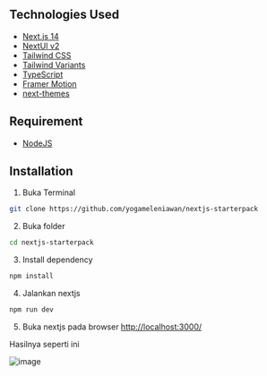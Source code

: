 ## Technologies Used

- [Next.js 14](https://nextjs.org/docs/getting-started)
- [NextUI v2](https://nextui.org/)
- [Tailwind CSS](https://tailwindcss.com/)
- [Tailwind Variants](https://tailwind-variants.org)
- [TypeScript](https://www.typescriptlang.org/)
- [Framer Motion](https://www.framer.com/motion/)
- [next-themes](https://github.com/pacocoursey/next-themes)

## Requirement

- [NodeJS](https://nodejs.org/en)
  
## Installation

1. Buka Terminal
```bash
git clone https://github.com/yogameleniawan/nextjs-starterpack
```

2. Buka folder
```bash
cd nextjs-starterpack
```

3. Install dependency
```bash
npm install
```

4. Jalankan nextjs
```bash
npm run dev
```

5. Buka nextjs pada browser [http://localhost:3000/](http://localhost:3000/)

Hasilnya seperti ini

![image](https://github.com/user-attachments/assets/d3f31997-aa90-4161-9051-f88a02e2fd52)
